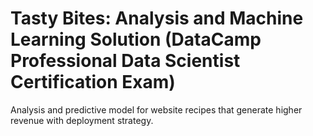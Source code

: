 # Tasty Bites: Analysis and Machine Learning Solution (DataCamp Professional Data Scientist Certification Exam)
Analysis and predictive model for website recipes that generate higher revenue with deployment strategy.
